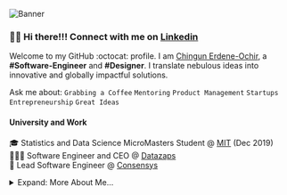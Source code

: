 ![Banner](https://raw.github.com/jhingun1/jhingun1/master/Chingun1.png)

### 👋🏼 Hi there!!! Connect with me on [Linkedin](https://www.linkedin.com/in/jhingun1)

Welcome to my GitHub :octocat: profile. I am [Chingun Erdene-Ochir](https://www.linkedin.com/in/jhingun1), a **#Software-Engineer** and **#Designer**. I translate nebulous ideas into innovative and globally impactful solutions.

Ask me about: `Grabbing a Coffee` `Mentoring` `Product Management` `Startups` `Entrepreneurship` `Great Ideas`

#### University and Work

🎓 Statistics and Data Science MicroMasters Student @ [MIT](https://www.mit.edu) (Dec 2019)  
👨🏼‍💻 Software Engineer and CEO @ [Datazaps](https://github.com/microsoft)  
🦉 Lead Software Engineer @ [Consensys](https://github.com/save-nemo-org)


<details>

<summary>Expand: More About Me...</summary>

<p>

```javascript
const Chingun = {
  code: [JavaScript, TypeScript, Swift, Python, C],
  tools: [React, Node, Jest, Docker, GitHub, Azure, GCP],
  architecture: ["microservices", "event-driven", "layered"],
  techCommunities: {
    coorganizer: "Microsoft Hackathon 2020",
    speaker: "Startcon", "Sydney Cocoaheads"
    mentor: ["Student Peer Mentor", "Local Hackathon(s) Mentor"],
  },
  challenge: "This year, I want to launch a SaaS app, learn React, and understand production monitoring KPIs.",
};
```

#### Recent Projects

#### 🌏 Tomyo Edtech

<a href="https://tomyo.mn/">
    <img align="left" src="https://raw.github.com/jhingun1/jhingun1/master/images/Tomyo.png" width="300">
</a>
Tomyo Edtech is an educational technology company with a mission to enable world-class opportunities directly to the hands of developing nations’ youth. By Tomyo’s Platform, we empower both learners and educational content providers through our personalized recommendation engine making it easy to connect based on an individual's favorite medium of learning or teaching...
</p>
<p>

####  💵 Erxes.io

<a href="https://www.bdxworld.com/">
	<img align="left" src="https://raw.github.com/jhingun1/jhingun1/master/images/Erxes.png" width="300">
</a>

[BDXworld](https://www.bdxworld.com/) Customers don’t see businesses as departments. But they can tell when a company’s employees are not on the same page. Also, you need to reach out to customers where they are. Besides, with many apps and tools popping up every day, businesses need to keep up. But it doesn’t have to be so hard or expensive.

erxes is a free and open fair-code licensed all-in-one growth marketing and business management platform. erxes provides the freedom to use all your favorite tools from a single dashboard at an affordable price. The end result is a seamless and unified solution for the business and a smoother customer journey for the end-user.
</p>
<p>

#### 🔍 LendMN

<a href="https://www.alkalife.com.au">
	<img align="left" src="https://raw.github.com/jhingun1/jhingun1/master/images/Lendmn.png" width="300">
</a>

[Alkalife](https://www.alkalife.com.au)LendMN нь хэрэглэгчийн өдөр тутмын санхүүгийн бүх асуудлыг гар утасны ганцхан товчоор шийддэг санхүүгийн технологи (Fintech) дээр суурилсан шийдэл юм.1
</p>
